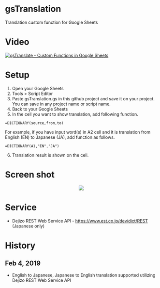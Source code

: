 # gsTranslation
Translation custom function for Google Sheets

# Video
[![gsTranslate - Custom Functions in Google Sheets](https://img.youtube.com/vi/aRQ-ZaVeWX4/0.jpg)](https://www.youtube.com/watch?v=aRQ-ZaVeWX4)

# Setup
1. Open your Google Sheets
2. Tools > Script Editor
3. Paste gsTranslation.gs in this github project and save it on your project. You can save in any project name or script name.
4. Back to your Google Sheets
5. In the cell you want to show translation, add following function.
```
=DICTIONARY(source,from,to)
```
For example, if you have input word(s) in A2 cell and it is translation from English (EN) to Japanese (JA), add function as follows.
```
=DICTIONARY(A1,"EN","JA")
```
6. Translation result is shown on the cell.

# Screen shot
<div align="center">
  <img src="assets/gsTraslation.png" />
</div>

# Service
* Dejizo REST Web Service API - https://www.est.co.jp/dev/dict/REST (Japanese only)

# History
## Feb 4, 2019
* English to Japanese, Japanese to English translation supported utilizing Dejizo REST Web Service API

